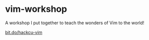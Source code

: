 # vim-workshop
A workshop I put together to teach the wonders of Vim to the world!

[bit.do/hackcu-vim](http://bit.do/hackcu-vim)

